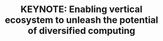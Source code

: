---
categories:
- bkk19
description: The future is an intelligent digital world, where everything is to be
  sensible, connected to the cloud and AI enabled. That brings huge amount of information,
  and the relative calculation power<br>requirements. However the scenarios for computing
  applications are varied. The diversity of applications and the resulting data are
  also diverse. Diverse applications produce diverse data,<br>including text, images,
  and video, as well as structured, unstructured data.<br><br>Because of the diversity
  of data, the appreciated computing architectures are also diverse. The ARM architecture
  has proved its value in the consumer-grade terminal industry. With the<br>continuous
  innovation of ARM architecture, the performance of enterprise-grade ARM CPU will
  be greatly improved, ARM architecture is moving toward edge computing and data centers
  from the end, however an open ecosystem is critical for this leap.<br>In this presentation
  Huawei will share their opinion and plans on how to build an open, competitive and
  win-win ARM data center ecosystem with industry partners.
image:
  featured: 'true'
  path: /assets/images/featured-images/bkk19/BKK19-200K1.png
session_attendee_num: '134'
session_id: BKK19-200K1
session_room: 'Keynote Room (World Ballroom BC) '
session_slot:
  end_time: '2019-04-02 10:25:00'
  start_time: '2019-04-02 10:00:00'
session_speakers:
- speaker_bio: Zane Wei is a Senior Director of Strategic Business Development Department
    under Intelligent Computing BU,responsible for creating an open ecosystem and
    joint solutions for all Huawei servers.He had served several senior roles in Huawei
    since joining Huawei in 1999,with over 20 years of experience in the IT industry,he
    has filed some PCT patents and strived for development of heterogeneous computing
    architecture.He earned MBA degree in Hongkong University of Science and Technology(HKUST)
    and received bachelor degree from University of Science and Technology of China(UESTC)
    in 1998.
  speaker_company: Huawei
  speaker_image: /assets/images/speakers/bkk19/zane-wei-huawei.jpg
  speaker_location: ''
  speaker_name: Zane Wei  (Huawei)
  speaker_position: Director
  speaker_username: wu_zhan.1z6gcj0n
session_track: Keynote
tag: session
tags:
- Keynote
title: 'KEYNOTE: Enabling vertical ecosystem to unleash the potential of diversified
  computing'
---